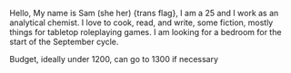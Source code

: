 Hello,
My name is Sam (she her) {trans flag}, I am a 25 and I work as an analytical chemist. I love to cook, read, and write, some fiction, mostly things for tabletop roleplaying games. I am looking for a bedroom for the start of the September cycle.

Budget, ideally under 1200, can go to 1300 if necessary